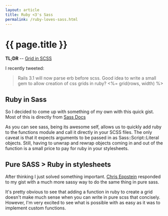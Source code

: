 ```yaml
---
layout: article
title: Ruby <3's Sass
permalink: /ruby-loves-sass.html
---
```


# {{ page.title }}

<span class="small">**TL;DR** -- <a href="#sass_implementation">Grid in SCSS</a></span>

I recently tweeted:

>Rails 3.1 will now parse erb before scss. Good idea to write a small gem to allow creation of css grids in ruby? <%= grid(rows, width) %>

## Ruby in Sass

So I decided to come up with something of my own with this quick gist. Most of this is directly from [Sass Docs](http://sass-lang.com/docs/yardoc/Sass/Script/Functions.html)

<script src="https://gist.github.com/2155905.js?file=gist-1.rb"></script>

As you can see sass, being its awesome self, allows us to quickly add ruby to the functions module and call it directly in your SCSS files. The only caveat is that it expects arguments to be passed in as Sass::Script::Literal objects. Still, having to unwrap and rewrap objects coming in and out of the function is a small price to pay for ruby in your stylesheets.

## Pure SASS > Ruby in stylesheets
After thinking I just solved something important.  [Chris Eppstein](https://twitter.com/#!/chriseppstein) responded to my gist with a much more sassy way to do the same thing in pure sass.  <a id="sass_implementation"></a>

<script src="https://gist.github.com/2155905.js?file=gist-2.sass"></script>

It's pretty obvious to see that adding a function in ruby to create a grid doesn't make much sense when you can write in pure scss that concisely.  However, I'm very excited to see what is possible with as easy as it was to implement custom functions.
